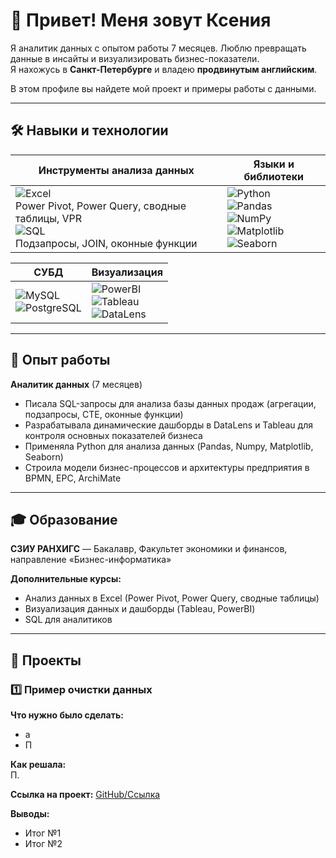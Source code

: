 # 👋 Привет! Меня зовут Ксения

Я аналитик данных с опытом работы 7 месяцев. Люблю превращать данные в инсайты и визуализировать бизнес-показатели.  
Я нахожусь в **Санкт-Петербурге** и владею **продвинутым английским**.  

В этом профиле вы найдете мой проект и примеры работы с данными.  

---

## 🛠 Навыки и технологии

| Инструменты анализа данных | Языки и библиотеки |
|----------------------------|------------------|
| ![Excel](https://img.shields.io/badge/Excel-217346?style=for-the-badge&logo=microsoft-excel) <br> Power Pivot, Power Query, сводные таблицы, VPR <br> ![SQL](https://img.shields.io/badge/SQL-00758F?style=for-the-badge&logo=postgresql) <br> Подзапросы, JOIN, оконные функции | ![Python](https://img.shields.io/badge/Python-3776AB?style=for-the-badge&logo=python) <br> ![Pandas](https://img.shields.io/badge/Pandas-150458?style=for-the-badge&logo=pandas) <br> ![NumPy](https://img.shields.io/badge/NumPy-013243?style=for-the-badge&logo=numpy) <br> ![Matplotlib](https://img.shields.io/badge/Matplotlib-F58025?style=for-the-badge&logo=matplotlib) <br> ![Seaborn](https://img.shields.io/badge/Seaborn-4C72B0?style=for-the-badge) |

| СУБД | Визуализация |
|------|-------------|
| ![MySQL](https://img.shields.io/badge/MySQL-4479A1?style=for-the-badge&logo=mysql) <br> ![PostgreSQL](https://img.shields.io/badge/PostgreSQL-316192?style=for-the-badge&logo=postgresql) | ![PowerBI](https://img.shields.io/badge/PowerBI-F2C811?style=for-the-badge&logo=power-bi) <br> ![Tableau](https://img.shields.io/badge/Tableau-E97627?style=for-the-badge&logo=tableau) <br> ![DataLens](https://img.shields.io/badge/DataLens-1F77B4?style=for-the-badge) |

---

## 💼 Опыт работы

**Аналитик данных** (7 месяцев)  
- Писала SQL-запросы для анализа базы данных продаж (агрегации, подзапросы, CTE, оконные функции)  
- Разрабатывала динамические дашборды в DataLens и Tableau для контроля основных показателей бизнеса  
- Применяла Python для анализа данных (Pandas, Numpy, Matplotlib, Seaborn)  
- Строила модели бизнес-процессов и архитектуры предприятия в BPMN, EPC, ArchiMate  

---

## 🎓 Образование

**СЗИУ РАНХИГС** — Бакалавр, Факультет экономики и финансов, направление «Бизнес-информатика»  

**Дополнительные курсы:**  
- Анализ данных в Excel (Power Pivot, Power Query, сводные таблицы)  
- Визуализация данных и дашборды (Tableau, PowerBI)  
- SQL для аналитиков  

---

## 📂 Проекты

### 1️⃣ Пример очистки данных 
**Что нужно было сделать:**  
- а  
- П 

**Как решала:**  
П.  

**Ссылка на проект:** [GitHub/Ссылка](#)  

**Выводы:**  
- Итог №1  
- Итог №2  

